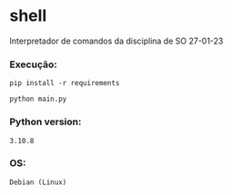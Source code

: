 # shell
Interpretador de comandos da disciplina de SO 27-01-23


### Execução:


    pip install -r requirements

    python main.py
   

### Python version:

   
    3.10.8
   
   
### OS:

    Debian (Linux)
